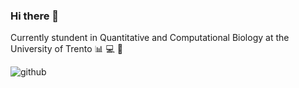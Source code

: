 ### Hi there 👋

<!--
**iamandreatonina/iamandreatonina** is a ✨ _special_ ✨ repository because its `README.md` (this file) appears on your GitHub profile.

Here are some ideas to get you started:

- 🔭 I’m currently working on ...
- 🌱 I’m currently learning ...
- 👯 I’m looking to collaborate on ...
- 🤔 I’m looking for help with ...
- 💬 Ask me about ...
- 📫 How to reach me: ...
- 😄 Pronouns: ...
- ⚡ Fun fact: ...
-->

Currently stundent in Quantitative and Computational Biology at the University of Trento 📊 💻 🧬

![github](https://img.shields.io/badge/GitHub-000000?style=plastic&logo=#181717&logoColor=white)
